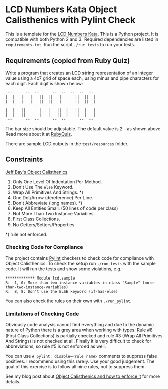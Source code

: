 # LCD Numbers Kata Object Calisthenics with Pylint Check

This is a template for the [LCD Numbers Kata](http://rubyquiz.com/quiz14.html).
This is a Python project. It is compatible with both Python 2 and 3.
Required dependencies are listed in `requirements.txt`.
Run the script `./run_tests` to run your tests.

## Requirements (copied from Ruby Quiz)

Write a program that creates an LCD string representation of an integer value
using a 4x7 grid of space each, using minus and pipe characters for each digit.
Each digit is shown below:

     --      --  --      --  --  --  --  --
    |  |   |   |   ||  ||   |      ||  ||  |
    |  |   |   |   ||  ||   |      ||  ||  |
             --  --  --  --  --      --  --
    |  |   ||      |   |   ||  |   ||  |   |
    |  |   ||      |   |   ||  |   ||  |   |
     --      --  --      --  --      --  --

The bar size should be adjustable. The default value is 2 - as shown above.
Read more about it at [RubyQuiz](http://rubyquiz.com/quiz14.html).

There are sample LCD outputs in the `test/resources` folder.

## Constraints

[Jeff Bay's Object Calisthenics](http://williamdurand.fr/2013/06/03/object-calisthenics/).

1. Only One Level Of Indentation Per Method.
1. Don't Use The `else` Keyword.
1. Wrap All Primitives And Strings. *)
1. One Dot/Arrow (dereference) Per Line.
1. Don't Abbreviate (long names). *)
1. Keep All Entities Small. (50 lines of code per class)
1. Not More Than Two Instance Variables.
1. First Class Collections.
1. No Getters/Setters/Properties.

\*) rule not enforced.

### Checking Code for Compliance

The project contains [Pylint](https://www.pylint.org/) checkers to check code for compliance with Object Calisthenics.
To check the setup run `./run_tests` with the sample code. It will run the tests and show some violations, e.g.:

    ************* Module lcd.sample
    R:  1, 0: More than two instance variables in class "Sample" (more-than-two-instance-variables)
    R:  8, 8: Don't use the ELSE keyword (if-has-else)

You can also check the rules on their own with `./run_pylint`.

### Limitations of Checking Code

Obviously code analysis cannot find everything and due to the dynamic nature of Python there is a grey area when working with types:
Rule #8 (First Class Collections) is partially checked and rule #3 (Wrap All Primitives And Strings) is not checked at all.
Finally it is very difficult to check for abbreviations, so rule #5 is not enforced as well.

You can use `# pylint: disable=<rule name>` comments to suppress false positives.
I recommend using this rarely. Use your good judgement. The goal of this exercise is to follow all nine rules, not to suppress them.

See my blog post about [Object Calisthenics and how to enforce it](https://blog.code-cop.org/2018/01/compliance-with-object-calisthenics.html) for more details.
